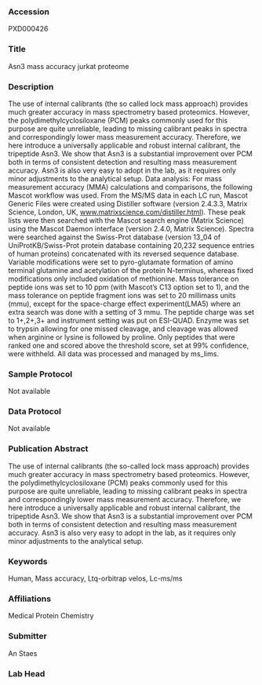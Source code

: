 ### Accession
PXD000426

### Title
Asn3 mass accuracy jurkat proteome

### Description
The use of internal calibrants (the so called lock mass approach) provides much greater accuracy in mass spectrometry based proteomics. However, the polydimethylcyclosiloxane (PCM) peaks commonly used for this purpose are quite unreliable, leading to missing calibrant peaks in spectra and correspondingly lower mass measurement accuracy. Therefore, we here introduce a universally applicable and robust internal calibrant, the tripeptide Asn3. We show that Asn3 is a substantial improvement over PCM both in terms of consistent detection and resulting mass measurement accuracy. Asn3 is also very easy to adopt in the lab, as it requires only minor adjustments to the analytical setup. Data analysis: For mass measurement accuracy (MMA) calculations and comparisons, the following Mascot workflow was used. From the MS/MS data in each LC run, Mascot Generic Files were created using Distiller software (version 2.4.3.3, Matrix Science, London, UK, www.matrixscience.com/distiller.html). These peak lists were then searched with the Mascot search engine (Matrix Science) using the Mascot Daemon interface (version 2.4.0, Matrix Science). Spectra were searched against the Swiss-Prot database (version 13_04 of UniProtKB/Swiss-Prot protein database containing 20,232 sequence entries of human proteins) concatenated with its reversed sequence database. Variable modifications were set to pyro-glutamate formation of amino terminal glutamine and acetylation of the protein N-terminus, whereas fixed modifications only included oxidation of methionine. Mass tolerance on peptide ions was set to 10 ppm (with Mascot’s C13 option set to 1), and the mass tolerance on peptide fragment ions was set to 20 millimass units (mmu), except for the space-charge effect experiment(LMA5)  where an extra search was done with a setting of 3 mmu. The peptide charge was set to 1+,2+,3+ and instrument setting was put on ESI-QUAD. Enzyme was set to trypsin allowing for one missed cleavage, and cleavage was allowed when arginine or lysine is followed by proline. Only peptides that were ranked one and scored above the threshold score, set at 99% confidence, were withheld. All data was processed and managed by ms_lims.

### Sample Protocol
Not available

### Data Protocol
Not available

### Publication Abstract
The use of internal calibrants (the so-called lock mass approach) provides much greater accuracy in mass spectrometry based proteomics. However, the polydimethylcyclosiloxane (PCM) peaks commonly used for this purpose are quite unreliable, leading to missing calibrant peaks in spectra and correspondingly lower mass measurement accuracy. Therefore, we here introduce a universally applicable and robust internal calibrant, the tripeptide Asn3. We show that Asn3 is a substantial improvement over PCM both in terms of consistent detection and resulting mass measurement accuracy. Asn3 is also very easy to adopt in the lab, as it requires only minor adjustments to the analytical setup.

### Keywords
Human, Mass accuracy, Ltq-orbitrap velos, Lc-ms/ms

### Affiliations
Medical Protein Chemistry

### Submitter
An Staes

### Lab Head


